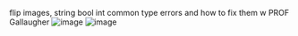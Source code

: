 flip images, string bool int common type errors and how to fix them w PROF Gallaugher
![image](https://github.com/user-attachments/assets/06c7f66c-afd5-4f17-831a-c5d0f21be810)
![image](https://github.com/user-attachments/assets/4604abbf-acf8-4eee-a870-856fc38e5f3d)


